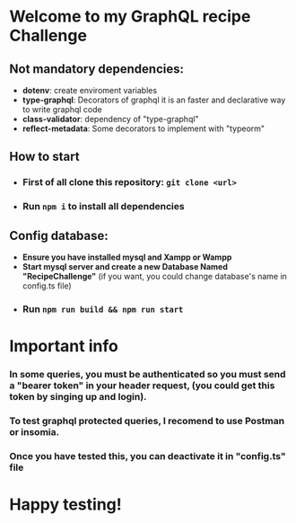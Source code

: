 # Welcome to my GraphQL recipe Challenge

## Not mandatory dependencies: 
-  **dotenv**: create enviroment variables
- **type-graphql**: Decorators of graphql it is an faster and declarative way to write graphql code    
- **class-validator**: dependency of "type-graphql"
-  **reflect-metadata**: Some decorators to implement with "typeorm"

## How to start
- ### First of all clone this repository:  `git clone <url>`
- ### Run `npm i` to install all dependencies

## Config database: 
- **Ensure you have installed mysql and Xampp or Wampp**
- **Start mysql server and create a new Database Named "RecipeChallenge"** (if you want, you could change database's name in config.ts file)
- ###   Run `npm run build && npm run start`
# Important info
### In some queries, you must be authenticated so you must send a "bearer token" in your header request,  (you could get this token by singing up and login).
### To test graphql protected queries, I recomend to use Postman or insomia.

### Once you have tested this, you can deactivate it in "config.ts" file

# Happy testing! 
